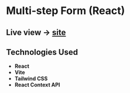 # Multi‑step Form (React)

## Live view -> [site](https://rdz-react-multi-step-form.netlify.app/)

## Technologies Used

- **React** 
- **Vite**
- **Tailwind CSS**   
- **React Context API**  
